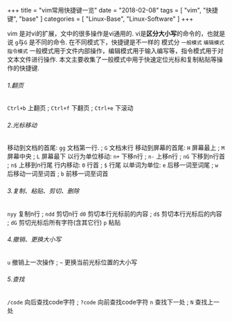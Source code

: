+++
title = "vim常用快捷键一览"
date = "2018-02-08"
tags = [ "vim", "快捷键", "base" ]
categories = [
    "Linux-Base",
    "Linux-Software"
]
+++

vim 是对vi的扩展，文中的很多操作是vi通用的.
vi是**区分大小写**的命令的，也就是说 `g`与`G` 是不同的命令.
在不同模式下，快捷键是不一样的 模式分 `一般模式` `编辑模式` `指令模式`
一般模式用于文件内部操作，编辑模式用于输入编写等，指令模式用于对文本文件进行操作.
本文主要收集了一般模式中用于快速定位光标和复制粘贴等操作的快捷键.

<!-- more -->

###### 1.翻页
`Ctrl+b`  上翻页    ;     `Ctrl+f`  下翻页       ;     `Ctrl+e`  下滚动

###### 2.光标移动

移动到文档的首尾:            `gg`    文档第一行.     ;      `G`   文档末行
移动到屏幕的首尾:            `H`      屏幕最上   ;     `M`    屏幕中央     ;   `L`    屏幕最下
以行为单位移动:                `n+`    下移n行    ;     `n-`    上移n行     ;    `nG`    下移到n行首    ;    `n$`    上移到n行尾
行内移动:                           `0`      行首        ;      `$`       行尾
以单词为单位:                   `e`      后移一词至词尾   ;  `w`    后移动一词至词首     ;   `b`    前移一词至词首

###### 3.复制、粘贴、剪切、删除

`nyy`    复制n行    ;    `ndd`    剪切n行
`d0`     剪切本行光标前的内容    ;    `d$`     剪切本行光标后的内容    ;    `dG`     剪切光标后所有字符(含其它行)
`p`       粘贴

###### 4.撤销、更换大小写

`u`        撤销上一次操作           ;          `~`        更换当前光标位置的大小写

###### 5.查找

`/code`    向后查找code字符       ;     `?code`    向前查找code字符
`n`    查找下一处     ;       `N`    查找上一处

